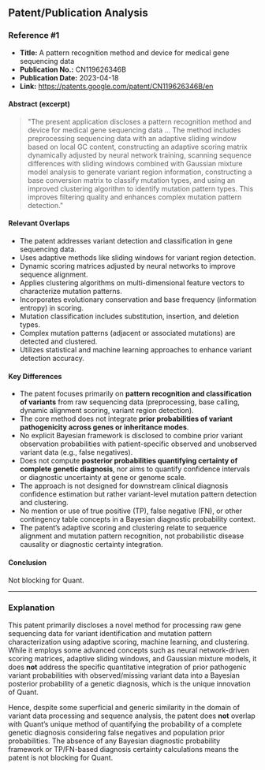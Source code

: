 ## Patent/Publication Analysis

### Reference #1

- **Title:** A pattern recognition method and device for medical gene sequencing data  
- **Publication No.:** CN119626346B  
- **Publication Date:** 2023-04-18  
- **Link:** https://patents.google.com/patent/CN119626346B/en

#### Abstract (excerpt)

> "The present application discloses a pattern recognition method and device for medical gene sequencing data ... The method includes preprocessing sequencing data with an adaptive sliding window based on local GC content, constructing an adaptive scoring matrix dynamically adjusted by neural network training, scanning sequence differences with sliding windows combined with Gaussian mixture model analysis to generate variant region information, constructing a base conversion matrix to classify mutation types, and using an improved clustering algorithm to identify mutation pattern types. This improves filtering quality and enhances complex mutation pattern detection."

#### Relevant Overlaps

- The patent addresses variant detection and classification in gene sequencing data.
- Uses adaptive methods like sliding windows for variant region detection.
- Dynamic scoring matrices adjusted by neural networks to improve sequence alignment.
- Applies clustering algorithms on multi-dimensional feature vectors to characterize mutation patterns.
- Incorporates evolutionary conservation and base frequency (information entropy) in scoring.
- Mutation classification includes substitution, insertion, and deletion types.
- Complex mutation patterns (adjacent or associated mutations) are detected and clustered.
- Utilizes statistical and machine learning approaches to enhance variant detection accuracy.

#### Key Differences

- The patent focuses primarily on **pattern recognition and classification of variants** from raw sequencing data (preprocessing, base calling, dynamic alignment scoring, variant region detection).
- The core method does not integrate **prior probabilities of variant pathogenicity across genes or inheritance modes**.
- No explicit Bayesian framework is disclosed to combine prior variant observation probabilities with patient-specific observed and unobserved variant data (e.g., false negatives).
- Does not compute **posterior probabilities quantifying certainty of complete genetic diagnosis**, nor aims to quantify confidence intervals or diagnostic uncertainty at gene or genome scale.
- The approach is not designed for downstream clinical diagnosis confidence estimation but rather variant-level mutation pattern detection and clustering.
- No mention or use of true positive (TP), false negative (FN), or other contingency table concepts in a Bayesian diagnostic probability context.
- The patent’s adaptive scoring and clustering relate to sequence alignment and mutation pattern recognition, not probabilistic disease causality or diagnostic certainty integration.

#### Conclusion

Not blocking for Quant.

---

### Explanation

This patent primarily discloses a novel method for processing raw gene sequencing data for variant identification and mutation pattern characterization using adaptive scoring, machine learning, and clustering. While it employs some advanced concepts such as neural network-driven scoring matrices, adaptive sliding windows, and Gaussian mixture models, it does **not** address the specific quantitative integration of prior pathogenic variant probabilities with observed/missing variant data into a Bayesian posterior probability of a genetic diagnosis, which is the unique innovation of Quant.

Hence, despite some superficial and generic similarity in the domain of variant data processing and sequence analysis, the patent does **not** overlap with Quant’s unique method of quantifying the probability of a complete genetic diagnosis considering false negatives and population prior probabilities. The absence of any Bayesian diagnostic probability framework or TP/FN-based diagnosis certainty calculations means the patent is not blocking for Quant.
